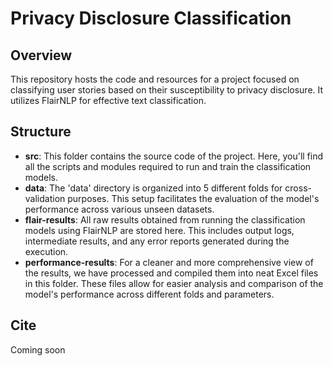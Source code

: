 # Privacy Disclosure Classification

## Overview
This repository hosts the code and resources for a project focused on classifying user stories based on their susceptibility to privacy disclosure. It utilizes FlairNLP for effective text classification.

## Structure
- **src**: This folder contains the source code of the project. Here, you'll find all the scripts and modules required to run and train the classification models.
- **data**: The 'data' directory is organized into 5 different folds for cross-validation purposes. This setup facilitates the evaluation of the model's performance across various unseen datasets.
- **flair-results**: All raw results obtained from running the classification models using FlairNLP are stored here. This includes output logs, intermediate results, and any error reports generated during the execution.
- **performance-results**: For a cleaner and more comprehensive view of the results, we have processed and compiled them into neat Excel files in this folder. These files allow for easier analysis and comparison of the model's performance across different folds and parameters.

## Cite 
Coming soon